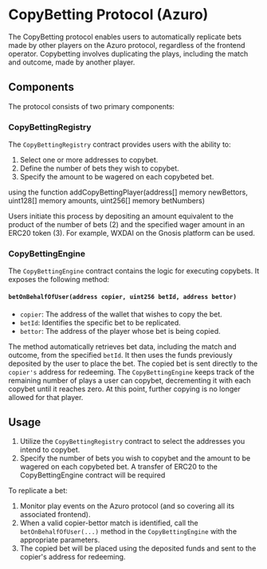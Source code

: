 # CopyBetting Protocol (Azuro)

The CopyBetting protocol enables users to automatically replicate bets made by other players on the Azuro protocol, regardless of the frontend operator. Copybetting involves duplicating the plays, including the match and outcome, made by another player.

## Components

The protocol consists of two primary components:

### CopyBettingRegistry

The `CopyBettingRegistry` contract provides users with the ability to:

1. Select one or more addresses to copybet.
2. Define the number of bets they wish to copybet.
3. Specify the amount to be wagered on each copybeted bet.

using the function addCopyBettingPlayer(address[] memory newBettors, uint128[] memory amounts, uint256[] memory betNumbers)

Users initiate this process by depositing an amount equivalent to the product of the number of bets (2) and the specified wager amount in an ERC20 token (3). For example, WXDAI on the Gnosis platform can be used.

### CopyBettingEngine

The `CopyBettingEngine` contract contains the logic for executing copybets. It exposes the following method:

#### `betOnBehalfOfUser(address copier, uint256 betId, address bettor)`

- `copier`: The address of the wallet that wishes to copy the bet.
- `betId`: Identifies the specific bet to be replicated.
- `bettor`: The address of the player whose bet is being copied.

The method automatically retrieves bet data, including the match and outcome, from the specified `betId`. It then uses the funds previously deposited by the user to place the bet. The copied bet is sent directly to the `copier's` address for redeeming. The `CopyBettingEngine` keeps track of the remaining number of plays a user can copybet, decrementing it with each copybet until it reaches zero. At this point, further copying is no longer allowed for that player.

## Usage

1. Utilize the `CopyBettingRegistry` contract to select the addresses you intend to copybet.
2. Specify the number of bets you wish to copybet and the amount to be wagered on each copybeted bet. A transfer of ERC20 to the CopyBettingEngine contract will be required

To replicate a bet:

1. Monitor play events on the Azuro protocol (and so covering all its associated frontend).
2. When a valid copier-bettor match is identified, call the `betOnBehalfOfUser(...)` method in the `CopyBettingEngine` with the appropriate parameters.
3. The copied bet will be placed using the deposited funds and sent to the copier's address for redeeming.
